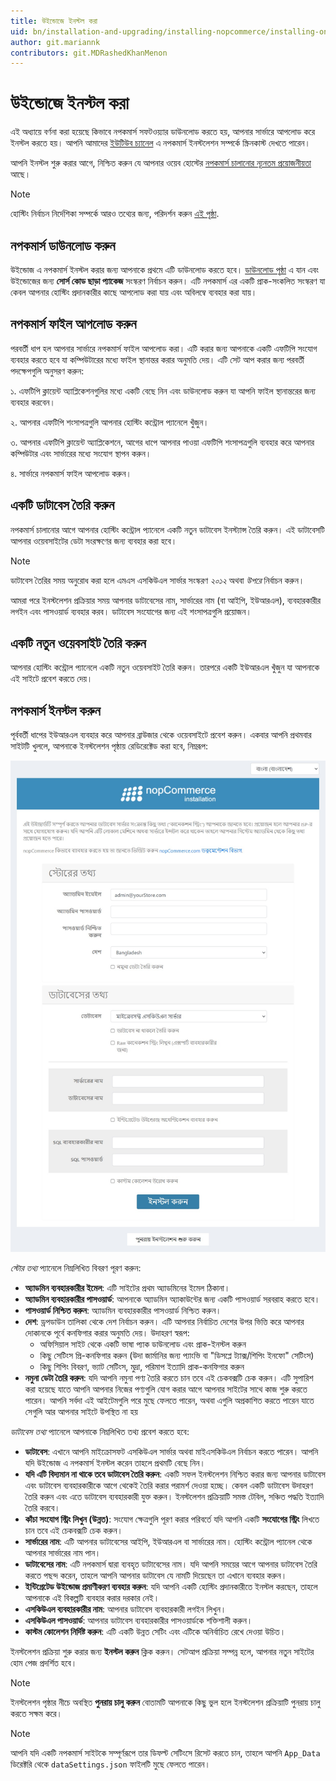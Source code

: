 ```yaml
---
title: উইন্ডোজে ইনস্টল করা
uid: bn/installation-and-upgrading/installing-nopcommerce/installing-on-windows
author: git.mariannk
contributors: git.MDRashedKhanMenon
---
```


# উইন্ডোজে ইনস্টল করা

এই অধ্যায়ে বর্ণনা করা হয়েছে কিভাবে নপকমার্স সফটওয়্যার ডাউনলোড করতে হয়, আপনার সার্ভারে আপলোড করে ইনস্টল করতে হয়। আপনি আমাদের [ইউটিউব চ্যানেল](https://www.youtube.com/watch?v=L7NGodeB9sQ) এ নপকমার্স ইনস্টলেশন সম্পর্কে স্ক্রিনকাস্ট দেখতে পারেন।

আপনি ইনস্টল শুরু করার আগে, নিশ্চিত করুন যে আপনার ওয়েব হোস্টের [নপকমার্স চালানোর ন্যূনতম প্রয়োজনীয়তা](xref:bn/installation-and-upgrade/technology-and-system-requirements) আছে।
> [!NOTE]
> হোস্টিং নির্বাচন নির্দেশিকা সম্পর্কে আরও তথ্যের জন্য, পরিদর্শন করুন [এই পৃষ্ঠা](xref:bn/installation-and-upgrading/installing-nopcommerce/choose-a-hosting-company).

## নপকমার্স ডাউনলোড করুন

উইন্ডোজ এ নপকমার্স ইনস্টল করার জন্য আপনাকে প্রথমে এটি ডাউনলোড করতে হবে। [ডাউনলোড পৃষ্ঠা](https://www.nopcommerce.com/download-nopcommerce) এ যান এবং উইন্ডোজের জন্য **সোর্স কোড ছাড়া প্যাকেজ** সংস্করণ নির্বাচন করুন। এটি নপকমার্স এর একটি প্রাক-সংকলিত সংস্করণ যা কেবল আপনার হোস্টিং প্রদানকারীর কাছে আপলোড করা যায় এবং অবিলম্বে ব্যবহার করা যায়।

## নপকমার্স ফাইল আপলোড করুন

পরবর্তী ধাপ হল আপনার সার্ভারে নপকমার্স ফাইল আপলোড করা। এটি করার জন্য আপনাকে একটি এফটিপি সংযোগ ব্যবহার করতে হবে যা কম্পিউটারের মধ্যে ফাইল স্থানান্তর করার অনুমতি দেয়। এটি সেট আপ করার জন্য পরবর্তী পদক্ষেপগুলি অনুসরণ করুন:

১. এফটিপি ক্লায়েন্ট অ্যাপ্লিকেশনগুলির মধ্যে একটি বেছে নিন এবং ডাউনলোড করুন যা আপনি ফাইল স্থানান্তরের জন্য ব্যবহার করবেন।

২. আপনার এফটিপি শংসাপত্রগুলি আপনার হোস্টিং কন্ট্রোল প্যানেলে খুঁজুন।

৩. আপনার এফটিপি ক্লায়েন্ট অ্যাপ্লিকেশনে, আগের ধাপে আপনার পাওয়া এফটিপি শংসাপত্রগুলি ব্যবহার করে আপনার কম্পিউটার এবং সার্ভারের মধ্যে সংযোগ স্থাপন করুন।

৪. সার্ভারে নপকমার্স ফাইল আপলোড করুন।

## একটি ডাটাবেস তৈরি করুন

নপকমার্স চালানোর আগে আপনার হোস্টিং কন্ট্রোল প্যানেলে একটি নতুন ডাটাবেস ইনস্ট্যান্স তৈরি করুন। এই ডাটাবেসটি আপনার ওয়েবসাইটের ডেটা সংরক্ষণের জন্য ব্যবহার করা হবে।

> [!NOTE]
>
> ডাটাবেস তৈরির সময় অনুরোধ করা হলে এমএস এসকিউএল সার্ভার সংস্করণ *২০১২* অথবা *উপরে* নির্বাচন করুন।

আমরা পরে ইনস্টলেশন প্রক্রিয়ার সময় আপনার ডাটাবেসের নাম, সার্ভারের নাম (বা আইপি, ইউআরএল), ব্যবহারকারীর লগইন এবং পাসওয়ার্ড ব্যবহার করব। ডাটাবেস সংযোগের জন্য এই শংসাপত্রগুলি প্রয়োজন।

## একটি নতুন ওয়েবসাইট তৈরি করুন

আপনার হোস্টিং কন্ট্রোল প্যানেলে একটি নতুন ওয়েবসাইট তৈরি করুন। তারপরে একটি ইউআরএল খুঁজুন যা আপনাকে এই সাইটে প্রবেশ করতে দেয়।

## নপকমার্স ইনস্টল করুন

পূর্ববর্তী ধাপের ইউআরএল ব্যবহার করে আপনার ব্রাউজার থেকে ওয়েবসাইটে প্রবেশ করুন।
একবার আপনি প্রথমবার সাইটটি খুললে, আপনাকে ইনস্টলেশন পৃষ্ঠায় রেডিরেক্টেড করা হবে, নিম্নরূপ:

![নপকমার্স ইনস্টলেশন](_static/installing-local/installation.jpg)

*স্টোর তথ্য* প্যানেলে নিম্নলিখিত বিবরণ পূরণ করুন:

- **অ্যাডমিন ব্যবহারকারীর ইমেল**: এটি সাইটের প্রথম অ্যাডমিনের ইমেল ঠিকানা।
- **অ্যাডমিন ব্যবহারকারীর পাসওয়ার্ড**: আপনাকে অ্যাডমিন অ্যাকাউন্টের জন্য একটি পাসওয়ার্ড সরবরাহ করতে হবে।
- **পাসওয়ার্ড নিশ্চিত করুন**: অ্যাডমিন ব্যবহারকারীর পাসওয়ার্ড নিশ্চিত করুন।
- **দেশ**: ড্রপডাউন তালিকা থেকে দেশ নির্বাচন করুন। এটি আপনার নির্বাচিত দেশের উপর ভিত্তি করে আপনার দোকানকে পূর্বে কনফিগার করার অনুমতি দেয়। উদাহরণ স্বরূপ:
  - অফিসিয়াল সাইট থেকে একটি ভাষা প্যাক ডাউনলোড এবং প্রাক-ইনস্টল করুন
  - কিছু সেটিংস প্রি-কনফিগার করুন (উদা জার্মানির জন্য প্যাংভি বা "ডিসপ্লে ট্যাক্স/শিপিং ইনফো" সেটিংস)
  - কিছু শিপিং বিবরণ, ভ্যাট সেটিংস, মুদ্রা, পরিমাপ ইত্যাদি প্রাক-কনফিগার করুন
- **নমুনা ডেটা তৈরি করুন**: যদি আপনি নমুনা পণ্য তৈরি করতে চান তবে এই চেকবক্সটি চেক করুন। এটি সুপারিশ করা হয়েছে যাতে আপনি আপনার নিজের পণ্যগুলি যোগ করার আগে আপনার সাইটের সাথে কাজ শুরু করতে পারেন। আপনি সর্বদা এই আইটেমগুলি পরে মুছে ফেলতে পারেন, অথবা এগুলি অপ্রকাশিত করতে পারেন যাতে সেগুলি আর আপনার সাইটে উপস্থিত না হয়

*ডাটাবেস তথ্য* প্যানেলে আপনাকে নিম্নলিখিত তথ্য প্রবেশ করতে হবে:

- **ডাটাবেস**: এখানে আপনি মাইক্রোসফট এসকিউএল সার্ভার অথবা মাইএসকিউএল নির্বাচন করতে পারেন। আপনি যদি উইন্ডোজ এ নপকমার্স ইনস্টল করেন তাহলে প্রথমটি বেছে নিন।
- **যদি এটি বিদ্যমান না থাকে তবে ডাটাবেস তৈরি করুন**: একটি সফল ইনস্টলেশন নিশ্চিত করার জন্য আপনার ডাটাবেস এবং ডাটাবেস ব্যবহারকারীকে আগে থেকেই তৈরি করার পরামর্শ দেওয়া হচ্ছে। কেবল একটি ডাটাবেস উদাহরণ তৈরি করুন এবং এতে ডাটাবেস ব্যবহারকারী যুক্ত করুন। ইনস্টলেশন প্রক্রিয়াটি সমস্ত টেবিল, সঞ্চিত পদ্ধতি ইত্যাদি তৈরি করবে।
- **কাঁচা সংযোগ স্ট্রিং লিখুন (উন্নত)**: সংযোগ ক্ষেত্রগুলি পূরণ করার পরিবর্তে যদি আপনি একটি **সংযোগের স্ট্রিং** লিখতে চান তবে এই চেকবক্সটি চেক করুন।
- **সার্ভারের নাম**: এটি আপনার ডাটাবেসের আইপি, ইউআরএল বা সার্ভারের নাম। হোস্টিং কন্ট্রোল প্যানেল থেকে আপনার সার্ভারের নাম পান।
- **ডাটাবেসের নাম**: এটি নপকমার্স দ্বারা ব্যবহৃত ডাটাবেসের নাম। যদি আপনি সময়ের আগে আপনার ডাটাবেস তৈরি করতে পছন্দ করেন, তাহলে আপনি আপনার ডাটাবেস যে নামটি দিয়েছেন তা এখানে ব্যবহার করুন।
- **ইন্টিগ্রেটেড উইন্ডোজ প্রমাণীকরণ ব্যবহার করুন**: যদি আপনি একটি হোস্টিং প্রদানকারীতে ইনস্টল করছেন, তাহলে আপনাকে এই বিকল্পটি ব্যবহার করার দরকার নেই।
- **এসকিউএল ব্যবহারকারীর নাম**: আপনার ডাটাবেস ব্যবহারকারী লগইন লিখুন।
- **এসকিউএল পাসওয়ার্ড**: আপনার ডাটাবেস ব্যবহারকারীর পাসওয়ার্ডকে শক্তিশালী করুন।
- **কাস্টম কোলেশন নির্দিষ্ট করুন**: এটি একটি উন্নত সেটিং এবং এটিকে অনির্বাচিত রেখে দেওয়া উচিত।

ইনস্টলেশন প্রক্রিয়া শুরু করার জন্য **ইনস্টল করুন** ক্লিক করুন। সেটআপ প্রক্রিয়া সম্পন্ন হলে, আপনার নতুন সাইটের হোম পেজ প্রদর্শিত হবে।

> [!NOTE]
> ইনস্টলেশন পৃষ্ঠার নীচে অবস্থিত **পুনরায় চালু করুন** বোতামটি আপনাকে কিছু ভুল হলে ইনস্টলেশন প্রক্রিয়াটি পুনরায় চালু করতে সক্ষম করে।

> [!NOTE]
> আপনি যদি একটি নপকমার্স সাইটকে সম্পূর্ণরূপে তার ডিফল্ট সেটিংসে রিসেট করতে চান, তাহলে আপনি `App_Data` ডিরেক্টরি থেকে `dataSettings.json` ফাইলটি মুছে ফেলতে পারেন।
